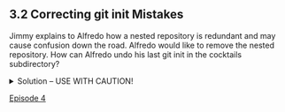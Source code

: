 
## 3.2 Correcting git init Mistakes

Jimmy explains to Alfredo how a nested repository is redundant and may cause confusion down the road. Alfredo would like to remove the nested repository. How can Alfredo undo his last git init in the cocktails subdirectory?

<details>
<summary>
  Solution – USE WITH CAUTION!
</summary>
        
### Background

Removing files from a git repository needs to be done with caution. To remove files from the working tree and not from your working directory, use

```bash
  $ rm filename
  ```

The file being removed has to be in sync with the branch head with no updates. If there are updates, the file can be removed by force by using the -f option. Similarly a directory can be removed from git using ```rm -r dirname``` or ```rm -rf dirname```.
 ### Solution

Git keeps all of its files in the ```.git``` directory. To recover from this little mistake, Alfredo can just remove the ```.git``` folder in the cocktails subdirectory by running the following command from inside the recipes directory:

```bash
  $ rm -rf cocktails/.git
  ```

But be careful! Running this command in the wrong directory, will remove the entire Git history of a project you might want to keep. Therefore, always check your current directory using the command ```pwd```.

</details>

[Episode 4](episode4_img1.md)
